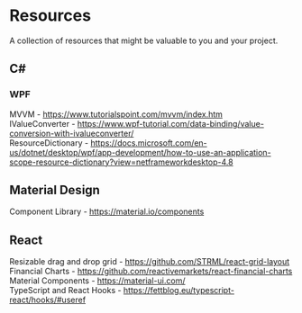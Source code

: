 # Resources

A collection of resources that might be valuable to you and your project.

## C#
### WPF
MVVM - https://www.tutorialspoint.com/mvvm/index.htm
<br />
IValueConverter - https://www.wpf-tutorial.com/data-binding/value-conversion-with-ivalueconverter/
<br />
ResourceDictionary - https://docs.microsoft.com/en-us/dotnet/desktop/wpf/app-development/how-to-use-an-application-scope-resource-dictionary?view=netframeworkdesktop-4.8

## Material Design
Component Library - https://material.io/components

## React
Resizable drag and drop grid - https://github.com/STRML/react-grid-layout
<br />
Financial Charts - https://github.com/reactivemarkets/react-financial-charts
<br />
Material Components - https://material-ui.com/
<br />
TypeScript and React Hooks - https://fettblog.eu/typescript-react/hooks/#useref
